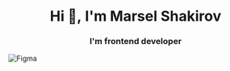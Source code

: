 <h1 align="center">Hi 👋,&nbsp;I'm Marsel Shakirov</h1>
<h3 align="center">I'm frontend developer</h3>

![Figma](https://img.shields.io/badge/figma-%23F24E1E.svg?style=for-the-badge&logo=figma&logoColor=white&logoSize=12)
